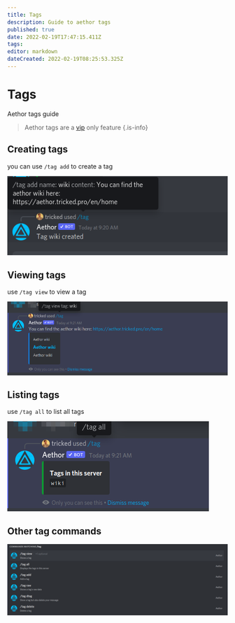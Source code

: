 ```yaml
---
title: Tags
description: Guide to aethor tags
published: true
date: 2022-02-19T17:47:15.411Z
tags: 
editor: markdown
dateCreated: 2022-02-19T08:25:53.325Z
---
```


# Tags
Aethor tags guide

> Aethor tags are a [vip](./vip) only feature
{.is-info}

## Creating tags

you can use `/tag add` to create a tag

![add](/tag-add.png)

## Viewing tags

use `/tag view` to view a tag

![view](/tag-view.png)

## Listing tags

use `/tag all` to list all tags

![all](/tag-all.png)

## Other tag commands

![tag](/tag.png)